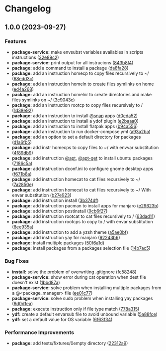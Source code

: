 # Changelog

## 1.0.0 (2023-09-27)


### Features

* **package-service:** make envsubst variables availables in scripts instructions ([32e89c2](https://github.com/yunielrc/ydf/commit/32e89c228e27f819a839ba45e345cdf916f5a2be))
* **package-service:** print output for all instrucions ([843b8f4](https://github.com/yunielrc/ydf/commit/843b8f408d44fddbef407208c4e8ab3b27f8b589))
* **package:** add a command to install a package ([da8fa28](https://github.com/yunielrc/ydf/commit/da8fa2812294335145fcd8d74d57a12359e6b42e))
* **package:** add an instruction homecp to copy files recursively to ~/ ([68edd3c](https://github.com/yunielrc/ydf/commit/68edd3cb9ae3232fd9f906d790df5768d6c4b29e))
* **package:** add an instruction homeln to create files symlinks on home ([ed4a268](https://github.com/yunielrc/ydf/commit/ed4a2684c579d0afe3e09be262fc422d7b81adad))
* **package:** add an instruction homelnr to create directories and make files symlinks on ~/ ([3c9043c](https://github.com/yunielrc/ydf/commit/3c9043cbc77d417756d540b94f7c29516838a5e1))
* **package:** add an instruction rootcp to copy files recursively to / ([1d38e92](https://github.com/yunielrc/ydf/commit/1d38e92eea665f7043369abe7963d506fbf26658))
* **package:** add an instruction to install [@snap](https://github.com/snap) apps ([d0eda52](https://github.com/yunielrc/ydf/commit/d0eda52c03a974043e43d4cbc9be0885899750c4))
* **package:** add an instruction to install a ydof plugin ([e2baaa0](https://github.com/yunielrc/ydf/commit/e2baaa0c9c4a9855f26a49ebcb8f7201c906f7b5))
* **package:** add an instruction to install flatpak apps ([b94a556](https://github.com/yunielrc/ydf/commit/b94a55639bcbb01e4d34e5cde8579c9dbc499afd))
* **package:** add an instruction to run docker-compose.yml ([a93a2ba](https://github.com/yunielrc/ydf/commit/a93a2ba066f974e6afc1033939c7eabb9e3a01d0))
* **package:** add an option to set a default directory for packages ([d1a6fb5](https://github.com/yunielrc/ydf/commit/d1a6fb521355c6dd787bcf83dd1834672a96efbb))
* **package:** add instr homecps to copy files to ~/ with envvar substitution ([4f89db9](https://github.com/yunielrc/ydf/commit/4f89db9bfc364ac712f16b16b0d81eefbda9d798))
* **package:** add instruction [@apt](https://github.com/apt), [@apt-get](https://github.com/apt-get) to install ubuntu packages ([7186c5a](https://github.com/yunielrc/ydf/commit/7186c5a59c549b8bf8f2e1f5aec91a573752dfea))
* **package:** add instruction dconf.ini to configure gnome desktop apps ([f671b8a](https://github.com/yunielrc/ydf/commit/f671b8a88e364fd732d5d6f9ba66b6b525d4523a))
* **package:** add instruction homecat to cat files recursively to ~/ ([7a2850e](https://github.com/yunielrc/ydf/commit/7a2850e019baa50386570d40fd86a26cce0f4eb6))
* **package:** add instruction homecat to cat files recursively to ~/ With envar substitution ([b27e923](https://github.com/yunielrc/ydf/commit/b27e923faa4bce465943288b1afe68a04ab8b111))
* **package:** add instruction install ([3b374df](https://github.com/yunielrc/ydf/commit/3b374df3e63a9be0c04e82fd152a5874ea2547a3))
* **package:** add instruction pacman to install apps for manjaro ([e29623b](https://github.com/yunielrc/ydf/commit/e29623b1a66474554c11c8ad698db3325ae44120))
* **package:** add instruction postinstall ([9cb6f27](https://github.com/yunielrc/ydf/commit/9cb6f27a98d8d483d155db365adafb62fa9abacc))
* **package:** add instruction rootcat to cat files recursively to / ([63dad11](https://github.com/yunielrc/ydf/commit/63dad11432bb80195d62ee54076599d8b37d69b4))
* **package:** add instruction rootcps to copy to / with envar substitution ([8ee935a](https://github.com/yunielrc/ydf/commit/8ee935aeae7af6741cd2592b212c92ba5a605e5e))
* **package:** add instruction to add a yzsh theme ([a5ae0bf](https://github.com/yunielrc/ydf/commit/a5ae0bf4ed6c61f43edb6776c3b0ac8974e1b2b7))
* **package:** add instruction yay for manjaro ([92243b6](https://github.com/yunielrc/ydf/commit/92243b651c7b96ecf094a7ade8bc08af86b4321d))
* **package:** install multiple packages ([50f6a1d](https://github.com/yunielrc/ydf/commit/50f6a1dd3d9b016595376f072bd395eca52a8bd7))
* **package:** install packages from a packages selection file ([14b7ac5](https://github.com/yunielrc/ydf/commit/14b7ac57f8d38a5e21f151672dc4d51e00aea921))


### Bug Fixes

* **install:** solve the problem of overwriting .gitignore ([fc58248](https://github.com/yunielrc/ydf/commit/fc58248fd58c8b27b205005fa002e8d8e70c9ff0))
* **package-service:** show error during cat operation when dest file doesn't exist ([1bbd87a](https://github.com/yunielrc/ydf/commit/1bbd87a222a0a4fc2f9de1d1a9f412c4264f5eed))
* **package-service:** solve problem when installing multiple packages from a @&lt;package_manager&gt; file ([ee01c77](https://github.com/yunielrc/ydf/commit/ee01c773e82e757e37a130d7c03f3ee2774c83de))
* **package-service:** solve sudo problem when installing yay packages ([6d0d1ea](https://github.com/yunielrc/ydf/commit/6d0d1eae6beba7a8f4f4d2ccbd9d1f8443051bc3))
* **package:** execute instruction only if file type match ([778a315](https://github.com/yunielrc/ydf/commit/778a31558089e6dbf8ed8dfd61fc1b4cbb2c4526))
* **ydf:** create a default envarsub file to avoid unbound variable ([5a88fce](https://github.com/yunielrc/ydf/commit/5a88fce4ecc0e8a2eb5eab6ae46a2e1cf9a62740))
* **ydf:** set a default value for OS variable ([6f63f34](https://github.com/yunielrc/ydf/commit/6f63f34885f963ea12753f18793d4cd4040a53c7))


### Performance Improvements

* **package:** add tests/fixtures/0empty directory ([22312a9](https://github.com/yunielrc/ydf/commit/22312a940436e4633d03c1a094ff412d972d0598))
